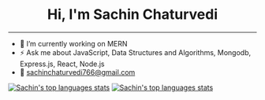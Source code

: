 <h1 align="center">Hi, I'm Sachin Chaturvedi</h1>
<hr>


- 🔭 I’m currently working on MERN
- ⚡ Ask me about JavaScript, Data Structures and Algorithms, Mongodb, Express.js, React, Node.js
- 📩 <a href="mailto:sachinchaturvedi766@gmail.com">sachinchaturvedi766@gmail.com</a>


[![Sachin's top languages stats](https://github-readme-stats.vercel.app/api/top-langs/?username=Sachin-2211&theme=dark)](https://github.com/Sachin-2211/Sachin-2211) 
[![Sachin's top languages stats](https://github-readme-stats.vercel.app/api?username=Sachin-2211&show_icons=true&theme=dark)](https://github.com/Sachin-2211/Sachin-2211)

